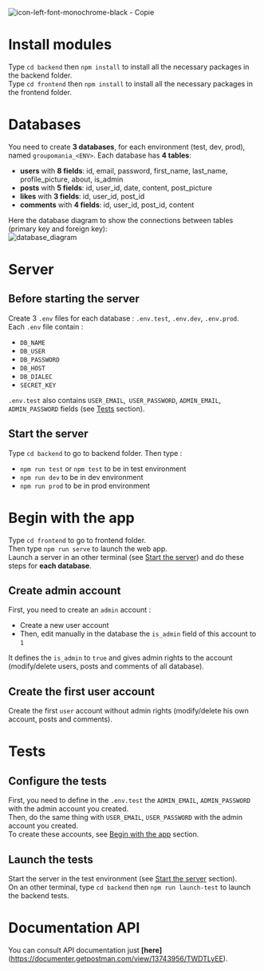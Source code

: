 ![icon-left-font-monochrome-black - Copie](https://user-images.githubusercontent.com/65662608/112165838-656cb600-8bef-11eb-8e30-b2b0bfd8cba9.png)

# Install modules
Type `cd backend` then `npm install` to install all the necessary packages in the backend folder. <br>
Type `cd frontend` then `npm install` to install all the necessary packages in the frontend folder.

# Databases
You need to create **3 databases**, for each environment (test, dev, prod), named `groupomania_<ENV>`.
Each database has **4 tables**:
* **users** with **8 fields**: id, email, password, first_name, last_name, profile_picture, about, is_admin
* **posts** with **5 fields**: id, user_id, date, content, post_picture
* **likes** with **3 fields**: id, user_id, post_id
* **comments** with **4 fields**: id, user_id, post_id, content <br>
<!-- end of the list -->
Here the database diagram to show the connections between tables (primary key and foreign key): <br>
![database_diagram](https://user-images.githubusercontent.com/65662608/112166136-a95fbb00-8bef-11eb-89b9-892005330041.PNG) <br>


# Server
  ## Before starting the server
  Create 3 `.env` files for each database : `.env.test`, `.env.dev`, `.env.prod`.<br>
  Each `.env` file contain :
  * `DB_NAME`
  * `DB_USER`
  * `DB_PASSWORD`
  * `DB_HOST`
  * `DB_DIALEC`
  * `SECRET_KEY` <br>
  <!-- end of the list -->
  `.env.test` also contains `USER_EMAIL`,` USER_PASSWORD`, `ADMIN_EMAIL`, `ADMIN_PASSWORD` fields (see [Tests](#Tests) section).
  ## Start the server
  Type `cd backend` to go to backend folder. Then type :
  * `npm run test` or `npm test` to be in test environment
  * `npm run dev` to be in dev environment
  * `npm run prod` to be in prod environment

# Begin with the app
Type `cd frontend` to go to frontend folder. <br>
Then type `npm run serve` to launch the web app. <br>
Launch a server in an other terminal (see [Start the server](##Start-the-server)) and do these steps for **each database**.
  ## Create admin account
  First, you need to create an `admin` account :
  * Create a new user account
  * Then, edit manually in the database the `is_admin` field of this account to `1` <br>
  <!-- end of the list -->
  It defines the `is_admin` to `true` and gives admin rights to the account (modify/delete users, posts and comments of all database).
  ## Create the first user account
  Create the first `user` account without admin rights (modify/delete his own account, posts and comments).

# Tests
  ## Configure the tests
  First, you need to define in the `.env.test` the `ADMIN_EMAIL`, `ADMIN_PASSWORD` with the admin account you created. <br>
  Then, do the same thing with `USER_EMAIL`, `USER_PASSWORD` with the admin account you created. <br>
  To create these accounts, see [Begin with the app](#Begin-with-the-app) section.
  ## Launch the tests
  Start the server in the test environment (see [Start the server](##Start-the-server) section). <br>
  On an other terminal, type `cd backend` then `npm run launch-test` to launch the backend tests.

# Documentation API
You can consult API documentation just **[here]**(https://documenter.getpostman.com/view/13743956/TWDTLyEE).
